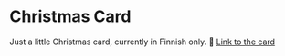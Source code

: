 # Christmas Card

Just a little Christmas card, currently in Finnish only. 🎅 [Link to the card](attuo.github.io/christmascard/) 
